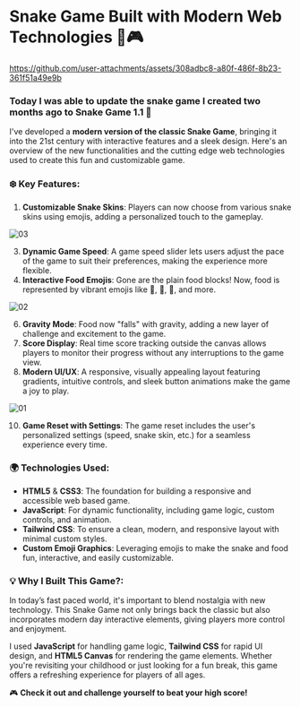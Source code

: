 # Snake Game Built with Modern Web Technologies 🐍🎮


https://github.com/user-attachments/assets/308adbc8-a80f-486f-8b23-361f51a49e9b


### Today I was able to update the snake game I created two months ago to Snake Game 1.1 🚀

I've developed a **modern version of the classic Snake Game**, bringing it into the 21st century with interactive features and a sleek design. Here's an overview of the new functionalities and the cutting edge web technologies used to create this fun and customizable game.

### ❄️ **Key Features**:
1. **Customizable Snake Skins**: Players can now choose from various snake skins using emojis, adding a personalized touch to the gameplay.

![03](https://github.com/user-attachments/assets/037a1347-d694-4ed8-990f-28467949f0fa)

3. **Dynamic Game Speed**: A game speed slider lets users adjust the pace of the game to suit their preferences, making the experience more flexible.
4. **Interactive Food Emojis**: Gone are the plain food blocks! Now, food is represented by vibrant emojis like 🍏, 🍎, 🍇, and more.

![02](https://github.com/user-attachments/assets/d9edbf88-6083-4181-9a71-04d1419f8332)
   
6. **Gravity Mode**: Food now "falls" with gravity, adding a new layer of challenge and excitement to the game.
7. **Score Display**: Real time score tracking outside the canvas allows players to monitor their progress without any interruptions to the game view.
8. **Modern UI/UX**: A responsive, visually appealing layout featuring gradients, intuitive controls, and sleek button animations make the game a joy to play.

![01](https://github.com/user-attachments/assets/c33b1aac-e38f-4e00-bf66-90c61c099731)
   
10. **Game Reset with Settings**: The game reset includes the user's personalized settings (speed, snake skin, etc.) for a seamless experience every time.

### 🌍 **Technologies Used**:
- **HTML5** & **CSS3**: The foundation for building a responsive and accessible web based game.
- **JavaScript**: For dynamic functionality, including game logic, custom controls, and animation.
- **Tailwind CSS**: To ensure a clean, modern, and responsive layout with minimal custom styles.
- **Custom Emoji Graphics**: Leveraging emojis to make the snake and food fun, interactive, and easily customizable.

### 💡 **Why I Built This Game?**:
In today’s fast paced world, it's important to blend nostalgia with new technology. This Snake Game not only brings back the classic but also incorporates modern day interactive elements, giving players more control and enjoyment.

I used **JavaScript** for handling game logic, **Tailwind CSS** for rapid UI design, and **HTML5 Canvas** for rendering the game elements. Whether you're revisiting your childhood or just looking for a fun break, this game offers a refreshing experience for players of all ages.

🎮 **Check it out and challenge yourself to beat your high score!**
